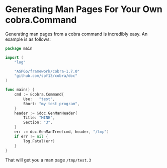# Generating Man Pages For Your Own cobra.Command

Generating man pages from a cobra command is incredibly easy. An example is as follows:

```go
package main

import (
	"log"

	"ASPGo/framework/cobra-1.7.0"
	"github.com/spf13/cobra/doc"
)

func main() {
	cmd := &cobra.Command{
		Use:   "test",
		Short: "my test program",
	}
	header := &doc.GenManHeader{
		Title: "MINE",
		Section: "3",
	}
	err := doc.GenManTree(cmd, header, "/tmp")
	if err != nil {
		log.Fatal(err)
	}
}
```

That will get you a man page `/tmp/test.3`
